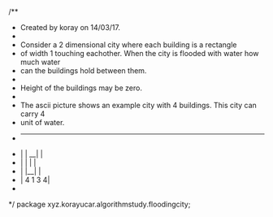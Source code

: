 /**
 * Created by koray on 14/03/17.
 *
 * Consider a 2 dimensional city where each building is a rectangle
 * of width 1 touching eachother. When the city is flooded with water how much water
 * can the buildings hold between them.
 *
 * Height of the buildings may be zero.
 *
 * The ascii picture shows an example city with 4 buildings. This city can carry 4
 * unit of water.
 *  __       __
 * |  |   __|  |
 * |  |  |     |
 * |  |__|     |
 * | 4  1  3  4|
 *
 */
package xyz.korayucar.algorithmstudy.floodingcity;